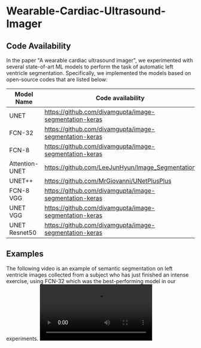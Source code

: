 # Wearable-Cardiac-Ultrasound-Imager

## Code Availability
In the paper "A wearable cardiac ultrasound imager", we experimented with several state-of-art ML models to perform the task of automatic left ventricle segmentation. Specifically, we implemented the models based on open-source codes that are listed below:

| Model Name    | Code availability |
| ------------- | ------------- |
| UNET          | https://github.com/divamgupta/image-segmentation-keras  |
| FCN-32  | https://github.com/divamgupta/image-segmentation-keras  |
| FCN-8  | https://github.com/divamgupta/image-segmentation-keras  |
| Attention-UNET  | https://github.com/LeeJunHyun/Image_Segmentation |
| UNET++  | https://github.com/MrGiovanni/UNetPlusPlus  |
| FCN-8 VGG  | https://github.com/divamgupta/image-segmentation-keras  |
| UNET VGG  | https://github.com/divamgupta/image-segmentation-keras  |
| UNET Resnet50  | https://github.com/divamgupta/image-segmentation-keras  |

## Examples
The following video is an example of semantic segmentation on left ventricle images collected from a subject who has just finished an intense exercise, using FCN-32 which was the best-performing model in our experiments. 
![](docs/media/fcn32-video.avi) 



